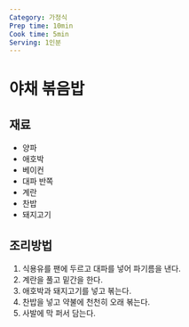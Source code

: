 ```yaml
---
Category: 가정식
Prep time: 10min
Cook time: 5min
Serving: 1인분
---
```


# 야채 볶음밥

## 재료
* 양파
* 애호박
* 베이컨
* 대파 반쪽
* 계란
* 찬밥
* 돼지고기

## 조리방법
1. 식용유를 팬에 두르고 대파를 넣어 파기름을 낸다.
2. 계란을 풀고 밑간을 한다.
3. 애호박과 돼지고기를 넣고 볶는다.
4. 찬밥을 넣고 약불에 천천히 오래 볶는다.
5. 사발에 막 퍼서 담는다.